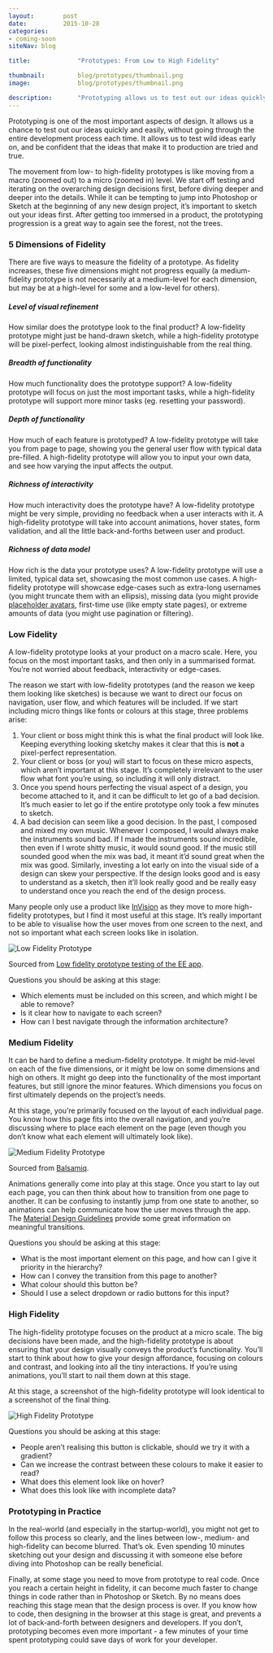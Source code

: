 ```yaml
---
layout:        post
date:          2015-10-28
categories:    
- coming-soon
siteNav: blog

title:             "Prototypes: From Low to High Fidelity"

thumbnail:         blog/prototypes/thumbnail.png
image:             blog/prototypes/thumbnail.png

description:       "Prototyping allows us to test out our ideas quickly and easily, without going through the entire development process each time."
---
```


Prototyping is one of the most important aspects of design. It allows us a chance to test out our ideas quickly and easily, without going through the entire development process each time. It allows us to test wild ideas early on, and be confident that the ideas that make it to production are tried and true.

The movement from low- to high-fidelity prototypes is like moving from a macro (zoomed out) to a micro (zoomed in) level. We start off testing and iterating on the overarching design decisions first, before diving deeper and deeper into the details. While it can be tempting to jump into Photoshop or Sketch at the beginning of any new design project, it’s important to sketch out your ideas first. After getting too immersed in a product, the prototyping progression is a great way to again see the forest, not the trees.

### 5 Dimensions of Fidelity

There are five ways to measure the fidelity of a prototype. As fidelity increases, these five dimensions might not progress equally (a medium-fidelity prototype is not necessarily at a medium-level for each dimension, but may be at a high-level for some and a low-level for others). 

##### Level of visual refinement

How similar does the prototype look to the final product? A low-fidelity prototype might just be hand-drawn sketch, while a high-fidelity prototype will be pixel-perfect, looking almost indistinguishable from the real thing.

##### Breadth of functionality

How much functionality does the prototype support? A low-fidelity prototype will focus on just the most important tasks, while a high-fidelity prototype will support more minor tasks (eg. resetting your password).

##### Depth of functionality

How much of each feature is prototyped? A low-fidelity prototype will take you from page to page, showing you the general user flow with typical data pre-filled. A high-fidelity prototype will allow you to input your own data, and see how varying the input affects the output.

##### Richness of interactivity

How much interactivity does the prototype have? A low-fidelity prototype might be very simple, providing no feedback when a user interacts with it. A high-fidelity prototype will take into account animations, hover states, form validation, and all the little back-and-forths between user and product.

##### Richness of data model

How rich is the data your prototype uses? A low-fidelity prototype will use a limited, typical data set, showcasing the most common use cases. A high-fidelity prototype will showcase edge-cases such as extra-long usernames (you might truncate them with an ellipsis), missing data (you might provide [placeholder avatars](/design-solutions/placeholder-avatars/), first-time use (like empty state pages), or extreme amounts of data (you might use pagination or filtering).

### Low Fidelity

A low-fidelity prototype looks at your product on a macro scale. Here, you focus on the most important tasks, and then only in a summarised format. You’re not worried about feedback, interactivity or edge-cases.

The reason we start with low-fidelity prototypes (and the reason we keep them looking like sketches) is because we want to direct our focus on navigation, user flow, and which features will be included. If we start including micro things like fonts or colours at this stage, three problems arise:

1. Your client or boss might think this is what the final product will look like. Keeping everything looking sketchy makes it clear that this is **not** a pixel-perfect representation.
2. Your client or boss (or you) will start to focus on these micro aspects, which aren’t important at this stage. It’s completely irrelevant to the user flow what font you’re using, so including it will only distract.
3. Once you spend hours perfecting the visual aspect of a design, you become attached to it, and it can be difficult to let go of a bad decision. It’s much easier to let go if the entire prototype only took a few minutes to sketch.
4. A bad decision can seem like a good decision. In the past, I composed and mixed my own music. Whenever I composed, I would always make the instruments sound bad. If I made the instruments sound incredible, then even if I wrote shitty music, it would sound good. If the music still sounded good when the mix was bad, it meant it’d sound great when the mix was good. Similarly, investing a lot early on into the visual side of a design can skew your perspective. If the design looks good and is easy to understand as a sketch, then it’ll look really good and be really easy to understand once you reach the end of the design process.

Many people only use a product like [InVision](http://invisionapp.com/) as they move to more high-fidelity prototypes, but I find it most useful at this stage. It’s really important to be able to visualise how the user moves from one screen to the next, and not so important what each screen looks like in isolation.

![Low Fidelity Prototype][low-fidelity]
<figcaption>Sourced from <a href="https://www.youtube.com/watch?v=yafaGNFu8Eg">Low fidelity prototype testing of the EE app</a>.</figcaption>

Questions you should be asking at this stage:

- Which elements must be included on this screen, and which might I be able to remove?
- Is it clear how to navigate to each screen?
- How can I best navigate through the information architecture?

### Medium Fidelity

It can be hard to define a medium-fidelity prototype. It might be mid-level on each of the five dimensions, or it might be low on some dimensions and high on others. It might go deep into the functionality of the most important features, but still ignore the minor features. Which dimensions you focus on first ultimately depends on the project’s needs.

At this stage, you’re primarily focused on the layout of each individual page. You know how this page fits into the overall navigation, and you’re discussing where to place each element on the page (even though you don’t know what each element will ultimately look like).

![Medium Fidelity Prototype][medium-fidelity]
<figcaption>Sourced from <a href="https://support.mybalsamiq.com/projects/examples/grid">Balsamiq</a>.</figcaption>

Animations generally come into play at this stage. Once you start to lay out each page, you can then think about how to transition from one page to another. It can be confusing to instantly jump from one state to another, so animations can help communicate how the user moves through the app. The [Material Design Guidelines](https://www.google.com/design/spec/animation/meaningful-transitions.html) provide some great information on meaningful transitions.

Questions you should be asking at this stage:

- What is the most important element on this page, and how can I give it priority in the hierarchy?
- How can I convey the transition from this page to another?
- What colour should this button be?
- Should I use a select dropdown or radio buttons for this input?

### High Fidelity

The high-fidelity prototype focuses on the product at a micro scale. The big decisions have been made, and the high-fidelity prototype is about ensuring that your design visually conveys the product’s functionality. You’ll start to think about how to give your design affordance, focusing on colours and contrast, and looking into all the tiny interactions. If you’re using animations, you’ll start to nail them down at this stage.

At this stage, a screenshot of the high-fidelity prototype will look identical to a screenshot of the final thing.

![High Fidelity Prototype][high-fidelity]

Questions you should be asking at this stage:

- People aren’t realising this button is clickable, should we try it with a gradient?
- Can we increase the contrast between these colours to make it easier to read?
- What does this element look like on hover?
- What does this look like with incomplete data?

### Prototyping in Practice

In the real-world (and especially in the startup-world), you might not get to follow this process so clearly, and the lines between low-, medium- and high-fidelity can become blurred. That’s ok. Even spending 10 minutes sketching out your design and discussing it with someone else before diving into Photoshop can be really beneficial.

Finally, at some stage you need to move from prototype to real code. Once you reach a certain height in fidelity, it can become much faster to change things in code rather than in Photoshop or Sketch. By no means does reaching this stage mean that the design process is over. If you know how to code, then designing in the browser at this stage is great, and prevents a lot of back-and-forth between designers and developers. If you don’t, prototyping becomes even more important - a few minutes of your time spent prototyping could save days of work for your developer.

[low-fidelity]: /assets/images/blog/prototypes/low-fidelity.jpg
[medium-fidelity]: /assets/images/blog/prototypes/medium-fidelity.png
[high-fidelity]: /assets/images/blog/prototypes/high-fidelity.gif